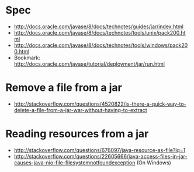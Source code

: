 # Spec
- http://docs.oracle.com/javase/8/docs/technotes/guides/jar/index.html
- http://docs.oracle.com/javase/8/docs/technotes/tools/unix/pack200.html
- http://docs.oracle.com/javase/8/docs/technotes/tools/windows/pack200.html
- Bookmark: http://docs.oracle.com/javase/tutorial/deployment/jar/run.html

# Remove a file from a jar
- http://stackoverflow.com/questions/4520822/is-there-a-quick-way-to-delete-a-file-from-a-jar-war-without-having-to-extract

# Reading resources from a jar
- http://stackoverflow.com/questions/676097/java-resource-as-file?lq=1
- http://stackoverflow.com/questions/22605666/java-access-files-in-jar-causes-java-nio-file-filesystemnotfoundexception (On Windows)
